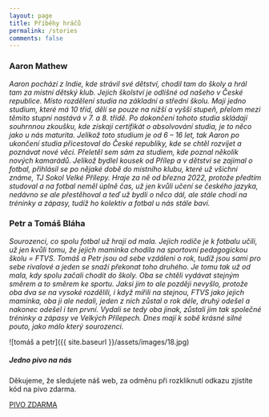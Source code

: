 ```yaml
---
layout: page
title: Příběhy hráčů
permalink: /stories
comments: false
---
```


<div class="row justify-content-between">
<div class="col-md-8 pr-5">

  <h3>Aaron Mathew</h3>
<p><i>Aaron pochází z Indie, kde strávil své dětství, chodil tam do školy a hrál tam za místní dětský klub. Jejich školství je odlišné od našeho v České republice. Místo rozdělení studia na základní a střední školu. Mají jedno studium, které má 10 tříd, dělí se pouze na nižší a vyšší stupeň, přelom mezi těmito stupni nastává v 7. a 8. třídě. Po dokončení tohoto studia skládají souhrnnou zkoušku, kde získají certifikát o absolvování studia, je to něco jako u nás maturita. Jelikož toto studium je od 6 – 16 let, tak Aaron po ukončení studia přicestoval do České republiky, kde se chtěl rozvíjet a poznávat nové věci. Přeletěl sem sám za studiem, kde poznal několik nových kamarádů. Jelikož bydlel kousek od Přílep a v dětství se zajímal o fotbal, přihlásil se po nějaké době do místního klubu, které už všichni známe, TJ Sokol Velké Přílepy. Hraje za ně od března 2022, protože předtím studoval a na fotbal neměl úplně čas, už jen kvůli učení se českého jazyka, nedávno se ale přestěhoval a teď už bydlí o něco dál, ale stále chodí na tréninky a zápasy, tudíž ho kolektiv a fotbal u nás stále baví.</i></p>

  <h3>Petr a Tomáš Bláha</h3>
<p><i>Sourozenci, co spolu fotbal už hrají od mala. Jejich rodiče je k fotbalu učili, už jen kvůli tomu, že jejich maminka chodila na sportovní pedagogickou školu = FTVS. Tomáš a Petr jsou od sebe vzdáleni o rok, tudíž jsou sami pro sebe rivalové a jeden se snaží překonat toho druhého. Je tomu tak už od mala, kdy spolu začali chodit do školy. Oba se chtěli vydávat stejným směrem a to směrem ke sportu. Jaksi jim to ale později nevyšlo, protože oba dva se na vysoké rozdělili, i když mířili na stejnou, FTVS jako jejich maminka, oba ji ale nedali, jeden z nich zůstal o rok déle, druhý odešel a nakonec odešel i ten první. Vydali se tedy oba jinak, zůstali jim tak společné tréninky a zápasy ve Velkých Přílepech. Dnes mají k sobě krásné silné pouto, jako málo který sourozenci.</i></p>

 ![tomáš a petr]({{ site.baseurl }}/assets/images/18.jpg)

</div>
  
  
<div class="col-md-4">

<div class="sticky-top sticky-top-80">
<h5>Jedno pivo na nás</h5>

<p>Děkujeme, že sledujete náš web, za odměnu při rozkliknutí odkazu zjistíte kód na pivo zdarma.</p>
  

<a href="https://tynkagottwaldova.github.io/velke-prilepy/pivo" class="btn btn-danger">PIVO ZDARMA</a>

</div>
